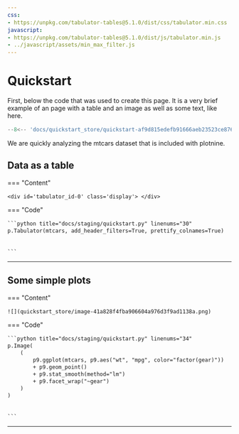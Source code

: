 ```yaml
---
css:
- https://unpkg.com/tabulator-tables@5.1.0/dist/css/tabulator.min.css
javascript:
- https://unpkg.com/tabulator-tables@5.1.0/dist/js/tabulator.min.js
- ../javascript/assets/min_max_filter.js
---
```



# Quickstart

First, below the code that was used to create this page. 
It is a very brief example of an page with a table and an image
as well as some text, like here.

```python title="docs/staging/quickstart.py"
--8<-- 'docs/quickstart_store/quickstart-af9d815edefb91666aeb23523ce87630.py'
```

We are quickly analyzing the mtcars dataset 
that is included with plotnine.

## Data as a table

=== "Content"

    <div id='tabulator_id-0' class='display'> </div>

=== "Code"

    ```python title="docs/staging/quickstart.py" linenums="30"
    p.Tabulator(mtcars, add_header_filters=True, prettify_colnames=True)


    ```

---

<script>
var table = new Tabulator('#tabulator_id-0', {"layout": "fitDataTable", "pagination": true, "paginationSize": 10, "paginationSizeSelector": true, "columns": [{"field": "name", "headerFilter": "input", "title": "Name"}, {"field": "mpg", "width": 80, "headerFilter": minMaxFilterEditor, "headerFilterFunc": minMaxFilterFunction, "headerFilterLiveFilter": false, "title": "Mpg"}, {"field": "cyl", "width": 80, "headerFilter": minMaxFilterEditor, "headerFilterFunc": minMaxFilterFunction, "headerFilterLiveFilter": false, "title": "Cyl"}, {"field": "disp", "width": 80, "headerFilter": minMaxFilterEditor, "headerFilterFunc": minMaxFilterFunction, "headerFilterLiveFilter": false, "title": "Disp"}, {"field": "hp", "width": 80, "headerFilter": minMaxFilterEditor, "headerFilterFunc": minMaxFilterFunction, "headerFilterLiveFilter": false, "title": "Hp"}, {"field": "drat", "width": 80, "headerFilter": minMaxFilterEditor, "headerFilterFunc": minMaxFilterFunction, "headerFilterLiveFilter": false, "title": "Drat"}, {"field": "wt", "width": 80, "headerFilter": minMaxFilterEditor, "headerFilterFunc": minMaxFilterFunction, "headerFilterLiveFilter": false, "title": "Wt"}, {"field": "qsec", "width": 80, "headerFilter": minMaxFilterEditor, "headerFilterFunc": minMaxFilterFunction, "headerFilterLiveFilter": false, "title": "Qsec"}, {"field": "vs", "width": 80, "headerFilter": minMaxFilterEditor, "headerFilterFunc": minMaxFilterFunction, "headerFilterLiveFilter": false, "title": "Vs"}, {"field": "am", "width": 80, "headerFilter": minMaxFilterEditor, "headerFilterFunc": minMaxFilterFunction, "headerFilterLiveFilter": false, "title": "Am"}, {"field": "gear", "width": 80, "headerFilter": minMaxFilterEditor, "headerFilterFunc": minMaxFilterFunction, "headerFilterLiveFilter": false, "title": "Gear"}, {"field": "carb", "width": 80, "headerFilter": minMaxFilterEditor, "headerFilterFunc": minMaxFilterFunction, "headerFilterLiveFilter": false, "title": "Carb"}], "ajaxURL": "../quickstart_store/tabulator-c8469972d60cd61d98262704e068f4e9.json"});
</script>

[comment]: # (id: tabulator_id-0)

## Some simple plots

=== "Content"

    ![](quickstart_store/image-41a828f4fba906604a976d3f9ad1138a.png)

=== "Code"

    ```python title="docs/staging/quickstart.py" linenums="34"
    p.Image(
        (
            p9.ggplot(mtcars, p9.aes("wt", "mpg", color="factor(gear)"))
            + p9.geom_point()
            + p9.stat_smooth(method="lm")
            + p9.facet_wrap("~gear")
        )
    )


    ```

---
